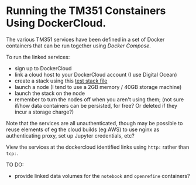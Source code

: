 # Running the TM351 Constainers Using DockerCloud.

The various TM351 services have been defined in a set of Docker containers that can be run together using *Docker Compose*.

To run the linked services:

- sign up to DockerCloud
- link a cloud host to your DockerCloud account (I use Digital Ocean)
- create a stack using this [test stack file](https://raw.githubusercontent.com/psychemedia/ou-tm351/master/tm351_builder_unversioned/docs/stacks/tm351_test_stack.yaml)
- launch a node (I tend to use a 2GB memory / 40GB storage machine)
- launch the stack on the node
- remember to turn the nodes off when you aren't using them; (not sure if/how data containers can be persisted, for free? Or deleted if they incur a storage charge?)

Note that the services are all unauthenticated, though may be possible to reuse elements of eg the cloud builds (eg AWS) to use nginx as authenticating proxy, set up Jupyter credentials, etc?

View the services at the dockercloud identified links using `http:` rather than `tcp:`.

TO DO:

- provide linked data volumes for the `notebook` and `openrefine` containers?
